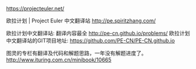 
https://projecteuler.net/

欧拉计划 | Project Euler 中文翻译站  http://pe.spiritzhang.com/ 

欧拉计划中文翻译站: 翻译内容最全 http://pe-cn.github.io/problems/
欧拉计划中文翻译站的GIT项目地址: https://github.com/PE-CN/PE-CN.github.io

图灵的专栏有翻译及代码和解题思路，一年没有解题进度了。http://www.ituring.com.cn/minibook/10665
